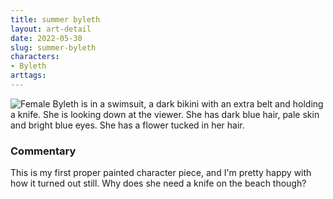 ```yaml
---
title: summer byleth
layout: art-detail
date: 2022-05-30
slug: summer-byleth
characters:
- Byleth
arttags:
---
```

![
Female Byleth is in a swimsuit, a dark bikini with an extra belt and holding a knife. She is looking down at the viewer. She has dark blue hair, pale skin and bright blue eyes. She has a flower tucked in her hair.
](/art/summer-byleth.webp)
### Commentary

This is my first proper painted character piece, and I'm pretty happy with how it turned out still. Why does she need a knife on the beach though?

